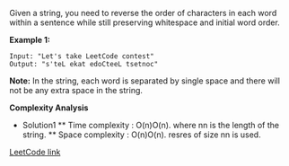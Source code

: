 Given a string, you need to reverse the order of characters in each word within a sentence while still preserving whitespace and initial word order.

**Example 1:**
```
Input: "Let's take LeetCode contest"
Output: "s'teL ekat edoCteeL tsetnoc"
```
**Note:** In the string, each word is separated by single space and there will not be any extra space in the string.

**Complexity Analysis**
* Solution1
** Time complexity : O(n)O(n). where nn is the length of the string.
** Space complexity : O(n)O(n). resres of size nn is used.

[LeetCode link](https://leetcode.com/problems/reverse-words-in-a-string-iii/description/)
